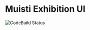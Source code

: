 # Muisti Exhibition UI

![CodeBuild Status](https://codebuild.eu-central-1.amazonaws.com/badges?uuid=eyJlbmNyeXB0ZWREYXRhIjoiZVVaejB1L040b2FUdm91UzhvUURLcGxjZ3RxNzVvWW5aUUxzMDFSdTVKZjZjSDZPelM2dXlaUUJwTWFTbXRiZ25jVkxZMW81WW9oNmJxWE0yS2pibS9BPSIsIml2UGFyYW1ldGVyU3BlYyI6IlBLMkFLZDJxemdFdm9PQVAiLCJtYXRlcmlhbFNldFNlcmlhbCI6MX0%3D&branch=develop "CodeBuild status")

